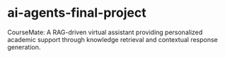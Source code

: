 # ai-agents-final-project
CourseMate: A RAG-driven virtual assistant providing personalized academic support through knowledge retrieval and contextual response generation.
